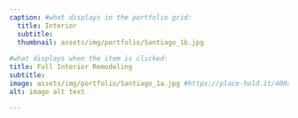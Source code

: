 ```yaml
---
caption: #what displays in the portfolio grid:
  title: Interior
  subtitle:
  thumbnail: assets/img/portfolio/Santiago_1b.jpg
  
#what displays when the item is clicked:
title: Full Interior Remodeling
subtitle: 
image: assets/img/portfolio/Santiago_1a.jpg #https://place-hold.it/400x300 main image, can be a link or a file in assets/img/portfolio
alt: image alt text

---
```

<!-- Use this area to describe your project. **Markdown** supported.

optional info list (delete if not using):

{:.list-inline} 
- Date: 
- Client: 
- Category: 
 -->
